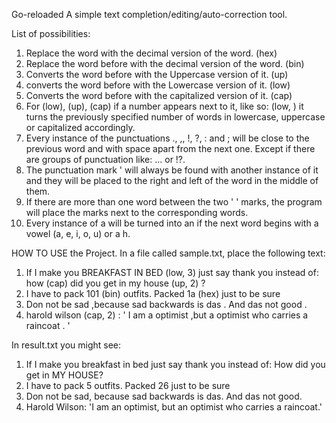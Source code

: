 Go-reloaded
A simple text completion/editing/auto-correction tool.

List of possibilities:

1.  Replace the word with the decimal version of the word. (hex)
2.  Replace the word before with the decimal version of the word. (bin)
3.  Converts the word before with the Uppercase version of it. (up)
4.  converts the word before with the Lowercase version of it. (low)
5.  Converts the word before with the capitalized version of it. (cap)
6.  For (low), (up), (cap) if a number appears next to it, like so: (low, <number>) it turns the previously specified number of words in lowercase, uppercase or capitalized accordingly.
7.  Every instance of the punctuations ., ,, !, ?, : and ; will be close to the previous word and with space apart from the next one. Except if there are groups of punctuation like: ... or !?.
8.  The punctuation mark ' will always be found with another instance of it and they will be placed to the right and left of the word in the middle of them.
9.  If there are more than one word between the two ' ' marks, the program will place the marks next to the corresponding words.
10. Every instance of a will be turned into an if the next word begins with a vowel (a, e, i, o, u) or a h.

HOW TO USE the Project.
In a file called sample.txt, place the following text:

1. If I make you BREAKFAST IN BED (low, 3) just say thank you instead of: how (cap) did you get in my house (up, 2) ?
2. I have to pack 101 (bin) outfits. Packed 1a (hex) just to be sure
3. Don not be sad ,because sad backwards is das . And das not good .
4. harold wilson (cap, 2) : ' I am a optimist ,but a optimist who carries a raincoat . '

In result.txt you might see:

1. If I make you breakfast in bed just say thank you instead of: How did you get in MY HOUSE?
2. I have to pack 5 outfits. Packed 26 just to be sure
3. Don not be sad, because sad backwards is das. And das not good.
4. Harold Wilson: 'I am an optimist, but an optimist who carries a raincoat.'
